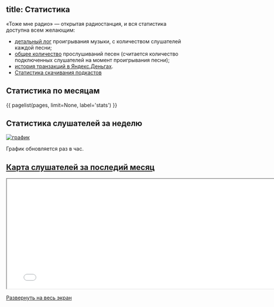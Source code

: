 title: Статистика
---
«Тоже мне радио» — открытая радиостанция, и вся статистика доступна всем
желающим:

- [детальный лог](http://files.tmradio.net/listeners/listeners.csv) проигрывания
  музыки, с количеством слушателей каждой песни;
- [общее количество](http://files.tmradio.net/listeners/totals.csv)
  прослушиваний песен (считается количество подключенных слушателей на момент
  проигрывания песни);
- [история транзакций в Яндекс.Деньгах](/support/donate/yandex/).
- [Статистика скачивания подкастов](http://files.tmradio.net/download-statistics.txt)


## Статистика по месяцам

{{ pagelist(pages, limit=None, label='stats') }}


## Статистика слушателей за неделю

<a target="_blank" href="http://stream.tmradio.net/"><img src="http://stream.tmradio.net/listeners-site.png" alt="график"/></a>

График обновляется раз в час.


## <a class="local" href="/about/stats/#map" name="map">Карта слушателей за последий месяц</a>

<iframe id="cmap" src="/listeners/map/" width="780" height="300"></iframe>

[Развернуть на весь экран](/listeners/map/)
